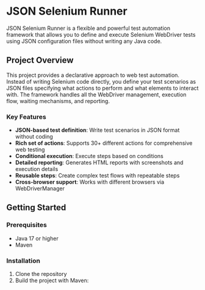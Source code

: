 # JSON Selenium Runner

JSON Selenium Runner is a flexible and powerful test automation framework that allows you to define and execute Selenium WebDriver tests using JSON configuration files without writing any Java code.

## Project Overview

This project provides a declarative approach to web test automation. Instead of writing Selenium code directly, you define your test scenarios as JSON files specifying what actions to perform and what elements to interact with. The framework handles all the WebDriver management, execution flow, waiting mechanisms, and reporting.

### Key Features

- **JSON-based test definition**: Write test scenarios in JSON format without coding
- **Rich set of actions**: Supports 30+ different actions for comprehensive web testing
- **Conditional execution**: Execute steps based on conditions
- **Detailed reporting**: Generates HTML reports with screenshots and execution details
- **Reusable steps**: Create complex test flows with repeatable steps
- **Cross-browser support**: Works with different browsers via WebDriverManager

## Getting Started

### Prerequisites

- Java 17 or higher
- Maven

### Installation

1. Clone the repository
2. Build the project with Maven:
